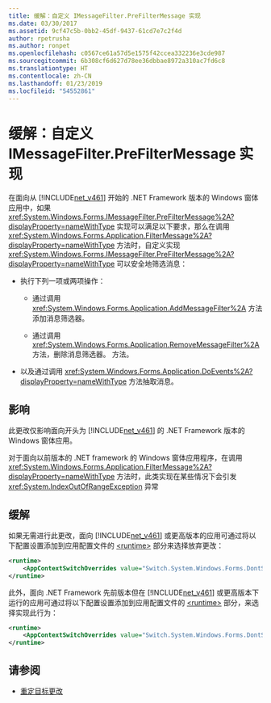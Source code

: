 ```yaml
---
title: 缓解：自定义 IMessageFilter.PreFilterMessage 实现
ms.date: 03/30/2017
ms.assetid: 9cf47c5b-0bb2-45df-9437-61cd7e7c2f4d
author: rpetrusha
ms.author: ronpet
ms.openlocfilehash: c0567ce61a57d5e1575f42ccea332236e3cde987
ms.sourcegitcommit: 6b308cf6d627d78ee36dbbae8972a310ac7fd6c8
ms.translationtype: HT
ms.contentlocale: zh-CN
ms.lasthandoff: 01/23/2019
ms.locfileid: "54552861"
---
```

# <a name="mitigation-custom-imessagefilterprefiltermessage-implementations"></a>缓解：自定义 IMessageFilter.PreFilterMessage 实现
在面向从 [!INCLUDE[net_v461](../../../includes/net-v461-md.md)] 开始的 .NET Framework 版本的 Windows 窗体应用中，如果 <xref:System.Windows.Forms.IMessageFilter.PreFilterMessage%2A?displayProperty=nameWithType> 实现可以满足以下要求，那么在调用 <xref:System.Windows.Forms.Application.FilterMessage%2A?displayProperty=nameWithType> 方法时，自定义实现 <xref:System.Windows.Forms.IMessageFilter.PreFilterMessage%2A?displayProperty=nameWithType> 可以安全地筛选消息：  
  
-   执行下列一项或两项操作：  
  
    -   通过调用 <xref:System.Windows.Forms.Application.AddMessageFilter%2A> 方法添加消息筛选器。  
  
    -   通过调用 <xref:System.Windows.Forms.Application.RemoveMessageFilter%2A> 方法，删除消息筛选器。 方法。  
  
-   以及通过调用 <xref:System.Windows.Forms.Application.DoEvents%2A?displayProperty=nameWithType> 方法抽取消息。  
  
## <a name="impact"></a>影响  
 此更改仅影响面向开头为 [!INCLUDE[net_v461](../../../includes/net-v461-md.md)] 的 .NET Framework 版本的 Windows 窗体应用。  
  
 对于面向以前版本的 .NET framework 的 Windows 窗体应用程序，在调用 <xref:System.Windows.Forms.Application.FilterMessage%2A?displayProperty=nameWithType> 方法时，此类实现在某些情况下会引发 <xref:System.IndexOutOfRangeException> 异常  
  
## <a name="mitigation"></a>缓解  
 如果无需进行此更改，面向 [!INCLUDE[net_v461](../../../includes/net-v461-md.md)] 或更高版本的应用可通过将以下配置设置添加到应用配置文件的 [\<runtime>](../../../docs/framework/configure-apps/file-schema/runtime/runtime-element.md) 部分来选择放弃更改：  
  
```xml  
<runtime>  
    <AppContextSwitchOverrides value="Switch.System.Windows.Forms.DontSupportReentrantFilterMessage=true" />   
</runtime>  
```  
  
 此外，面向 .NET Framework 先前版本但在 [!INCLUDE[net_v461](../../../includes/net-v461-md.md)] 或更高版本下运行的应用可通过将以下配置设置添加到应用配置文件的 [\<runtime>](../../../docs/framework/configure-apps/file-schema/runtime/runtime-element.md) 部分，来选择实现此行为：  
  
```xml  
<runtime>  
    <AppContextSwitchOverrides value="Switch.System.Windows.Forms.DontSupportReentrantFilterMessage=false" />   
</runtime>  
```  
  
## <a name="see-also"></a>请参阅
- [重定目标更改](../../../docs/framework/migration-guide/retargeting-changes-in-the-net-framework-4-6-1.md)
